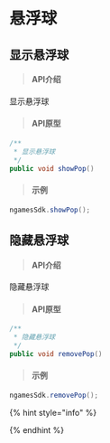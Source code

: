 # 悬浮球

## 显示悬浮球

> ####  API介绍

 显示悬浮球

> #### API原型

```java
/**
 * 显示悬浮球
 */
public void showPop() 
```

> #### 示例

```java
ngamesSdk.showPop();
```

## 隐藏悬浮球

> ####  API介绍

 隐藏悬浮球

> #### API原型

```java
/**
 * 隐藏悬浮球
 */
public void removePop() 
```

> #### 示例

```java
ngamesSdk.removePop();
```

{% hint style="info" %}
 
{% endhint %}



